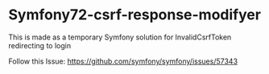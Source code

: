 # Symfony72-csrf-response-modifyer
This is made as a temporary Symfony solution for InvalidCsrfToken redirecting to login

Follow this Issue: https://github.com/symfony/symfony/issues/57343
